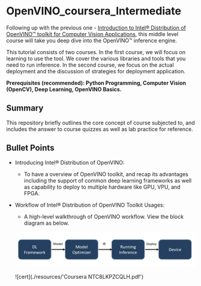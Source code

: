 # OpenVINO_coursera_Intermediate

Following up with the previous one - [Introduction to Intel® Distribution of OpenVINO™ toolkit for Computer Vision Applications](https://www.coursera.org/learn/intel-openvino), this middle level course will take you deep dive into the OpenVINO™ inference engine.

This tutorial consists of two courses. In the first course, we will focus on learning to use the tool. We cover the various libraries and tools that you need to run inference. In the second course, we focus on the actual deployment and the discussion of strategies for deployment application.

**Prerequisites (recommended): Python Programming, Computer Vision (OpenCV), Deep Learning, OpenVINO Basics.**

## Summary
This repository briefly outlines the core concept of course subjected to, and includes the answer to course quizzes as well as lab practice for reference.

## Bullet Points
- Introducing Intel® Distribution of OpenVINO: 

  - To have a overview of OpenVINO toolkit, and recap its advantages including the support of common deep learning frameworks as well as capability to deploy to multiple hardware like GPU, VPU, and FPGA.

- Workflow of Intel® Distribution of OpenVINO Toolkit Usages: 

  - A high-level walkthrough of OpenVINO workflow. View the block diagram as below.
  
  ![workflow](./resources/openvino_course2_1.jpg)
  
  ![cert](./resources/'Coursera NTC8LKPZCQLH.pdf')
